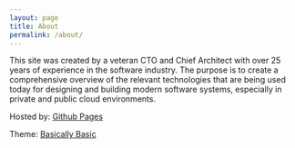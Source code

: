 ```yaml
---
layout: page
title: About
permalink: /about/
---
```


This site was created by a veteran CTO and Chief Architect with over 25 years of experience in the software industry. 
The purpose is to create a comprehensive overview of the relevant technologies that are being used today for designing and building modern software systems, especially in private and public cloud environments.

Hosted by: [Github Pages](https://pages.github.com/)

Theme: [Basically Basic](https://mmistakes.github.io/jekyll-theme-basically-basic/)

